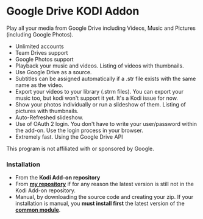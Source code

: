 # Google Drive KODI Addon

Play all your media from Google Drive including Videos, Music and Pictures (including Google Photos). 
* Unlimited accounts
* Team Drives support
* Google Photos support
* Playback your music and videos. Listing of videos with thumbnails.
* Use Google Drive as a source.
* Subtitles can be assigned automatically if a .str file exists with the same name as the video. 
* Export your videos to your library (.strm files). You can export your music too, but kodi won't support it yet. It's a Kodi issue for now.
* Show your photos individually or run a slideshow of them. Listing of pictures with thumbnails.
* Auto-Refreshed slideshow.
* Use of OAuth 2 login. You don't have to write your user/password within the add-on. Use the login process in your browser.
* Extremely fast. Using the Google Drive API

This program is not affiliated with or sponsored by Google.


### Installation

* From the **Kodi Add-on repository**
* From **[my repository](https://github.com/cguZZman/repository.plugins)** if for any reason the latest version is still not in the Kodi Add-on repository.
* Manual, by downloading the source code and creating your zip. 
If your installation is manual, you **must install first** the latest version of the **[common module](https://github.com/cguZZman/script.module.clouddrive.common)**.